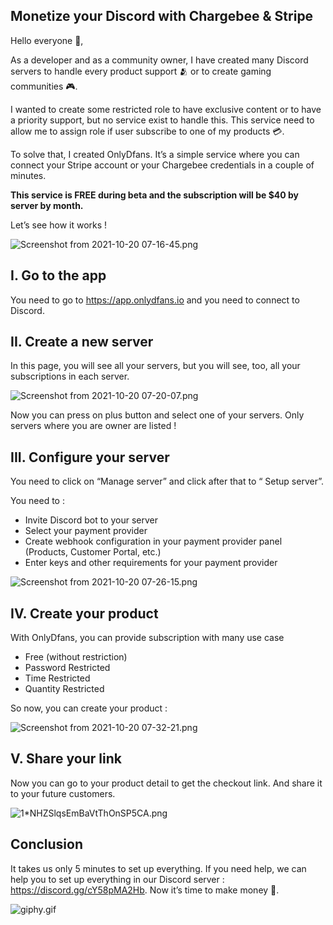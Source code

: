 ## Monetize your Discord with Chargebee & Stripe

Hello everyone 👋,

As a developer and as a community owner, I have created many Discord servers to handle every product support 🫂 or to create gaming communities 🎮.

I wanted to create some restricted role to have exclusive content or to have a priority support, but no service exist to handle this. This service need to allow me to assign role if user subscribe to one of my products 💳.

To solve that, I created OnlyDfans. It’s a simple service where you can connect your Stripe account or your Chargebee credentials in a couple of minutes.

**This service is FREE during beta and the subscription will be $40 by server by month.**

Let’s see how it works !

![Screenshot from 2021-10-20 07-16-45.png](https://cdn.hashnode.com/res/hashnode/image/upload/v1634708575128/obAO_XBuM.png)

## I. Go to the app

You need to go to https://app.onlydfans.io and you need to connect to Discord.

## II. Create a new server

In this page, you will see all your servers, but you will see, too, all your subscriptions in each server.


![Screenshot from 2021-10-20 07-20-07.png](https://cdn.hashnode.com/res/hashnode/image/upload/v1634708615957/PnSogzPdW.png)

Now you can press on plus button and select one of your servers. Only servers where you are owner are listed !

## III. Configure your server

You need to click on “Manage server” and click after that to “
Setup server”.

You need to :
- Invite Discord bot to your server
- Select your payment provider
- Create webhook configuration in your payment provider panel (Products, Customer Portal, etc.)
- Enter keys and other requirements for your payment provider


![Screenshot from 2021-10-20 07-26-15.png](https://cdn.hashnode.com/res/hashnode/image/upload/v1634708680154/sAC42fzk4.png)

## IV. Create your product

With OnlyDfans, you can provide subscription with many use case

- Free (without restriction)
- Password Restricted
- Time Restricted
- Quantity Restricted

So now, you can create your product :


![Screenshot from 2021-10-20 07-32-21.png](https://cdn.hashnode.com/res/hashnode/image/upload/v1634708723832/lzRjNJBuq.png)

## V. Share your link

Now you can go to your product detail to get the checkout link.
And share it to your future customers.


![1*NHZSlqsEmBaVtThOnSP5CA.png](https://cdn.hashnode.com/res/hashnode/image/upload/v1634708753640/RHIIMeKva.png)

## Conclusion

It takes us only 5 minutes to set up everything. If you need help, we can help you to set up everything in our Discord server : https://discord.gg/cY58pMA2Hb. Now it’s time to make money 🤑.


![giphy.gif](https://cdn.hashnode.com/res/hashnode/image/upload/v1634708777713/CyFJKgKt7.gif)
